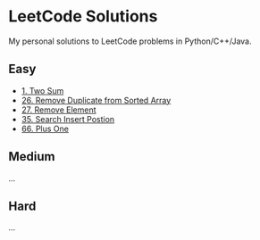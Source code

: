 # LeetCode Solutions

My personal solutions to LeetCode problems in Python/C++/Java.

## Easy
- [1. Two Sum](<Easy/Array/1. Two Sum>)
- [26. Remove Duplicate from Sorted Array](<Easy/Array/26. Remove Duplicates from Sorted Array>)
- [27. Remove Element](<Easy/Array/27. Remove Element>)
- [35. Search Insert Postion](<Easy/Array/35. Search Insert Position.java>)
- [66. Plus One](<Easy/Array/66. Plus One.java>)
## Medium
...

## Hard
...

